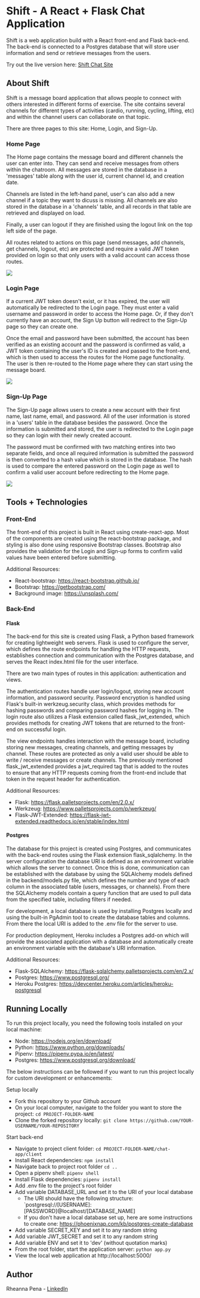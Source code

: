 # Shift - A React + Flask Chat Application
Shift is a web application build with a React front-end and Flask back-end. The back-end is connected to a Postgres database that will store user information and send or retrieve messages from the users.

Try out the live version here: [Shift Chat Site](https://shift-chat-app.herokuapp.com/login)

## About Shift
Shift is a message board application that allows people to connect with others interested in different forms of exercise. The site contains several channels for different types of activities (cardio, running, cycling, lifting, etc) and within the channel users can collaborate on that topic.

There are three pages to this site: Home, Login, and Sign-Up.

### Home Page
The Home page contains the message board and different channels the user can enter into. They can send and receive messages from others within the chatroom. All messages are stored in the database in a 'messages' table along with the user id, current channel id, and creation date. 

Channels are listed in the left-hand panel, user's can also add a new channel if a topic they want to dicuss is missing. All channels are also stored in the database in a 'channels' table, and all records in that table are retrieved and displayed on load. 

Finally, a user can logout if they are finished using the logout link on the top left side of the page.

All routes related to actions on this page (send messages, add channels, get channels, logout, etc) are protected and require a valid JWT token provided on login so that only users with a valid account can access those routes.

![](./screenshots/home.gif)

### Login Page
If a current JWT token doesn't exist, or it has expired, the user will automatically be redirected to the Login page. They must enter a valid username and password in order to access the Home page. Or, if they don't currently have an account, the Sign Up button will redirect to the Sign-Up page so they can create one.

Once the email and password have been submitted, the account has been verified as an existing account and the password is confirmed as valid, a JWT token containing the user's ID is created and passed to the front-end, which is then used to access the routes for the Home page functionality. The user is then re-routed to the Home page where they can start using the message board.

![](./screenshots/login.gif)

### Sign-Up Page
The Sign-Up page allows users to create a new account with their first name, last name, email, and password. All of the user information is stored in a 'users' table in the database besides the password. Once the information is submitted and stored, the user is redirected to the Login page so they can login with their newly created account.

The password must be confirmed with two matching entires into two separate fields, and once all required information is submitted the password is then converted to a hash value which is stored in the database. The hash is used to compare the entered password on the Login page as well to confirm a valid user account before redirecting to the Home page. 

![](./screenshots/signup.gif)

## Tools + Technologies
### Front-End
The front-end of this project is built in React using create-react-app. Most of the components are created using the react-bootstrap package, and styling is also done using responsive Bootstrap classes. Bootstrap also provides the validation for the Login and Sign-up forms to confirm valid values have been entered before submitting.

Additional Resources:
- React-bootstrap: https://react-bootstrap.github.io/
- Bootstrap: https://getbootstrap.com/
- Background image: https://unsplash.com/

### Back-End
#### Flask
The back-end for this site is created using Flask, a Python based framework for creating lightweight web servers. Flask is used to configure the server, which defines the route endpoints for handling the HTTP requests, establishes connection and communication with the Postgres database, and serves the React index.html file for the user interface. 

There are two main types of routes in this application: authentication and views. 

The authentication routes handle user login/logout, storing new account information, and password security. Password encryption is handled using Flask's built-in werkzeug.security class, which provides methods for hashing passwords and comparing password hashes for logging in. The login route also utilizes a Flask extension called flask_jwt_extended, which provides methods for creating JWT tokens that are returned to the front-end on successful login. 

 The view endpoints handles interaction with the message board, including storing new messages, creating channels, and getting messages by channel. These routes are protected as only a valid user should be able to write / receive messages or create channels. The previously mentioned flask_jwt_extended provides a jwt_required tag that is added to the routes to ensure that any HTTP requests coming from the front-end include that token in the request header for authentication.

Additional Resources: 
- Flask: https://flask.palletsprojects.com/en/2.0.x/
- Werkzeug: https://www.palletsprojects.com/p/werkzeug/
- Flask-JWT-Extended: https://flask-jwt-extended.readthedocs.io/en/stable/index.html

#### Postgres
The database for this project is created using Postgres, and communicates with the back-end routes using the Flask extension flask_sqlalchemy. In the server configuration the database URI is defined as an environment variable which allows the server to connect. Once this is done, communication can be established with the database by using the SQLAlchemy models defined in the backend/models.py file, which defines the number and type of each column in the associated table (users, messages, or channels). From there the SQLAlchemy models contain a query function that are used to pull data from the specified table, including filters if needed. 

For development, a local database is used by installing Postgres locally and using the built-in PgAdmin tool to create the database tables and columns. From there the local URI is added to the .env file for the server to use. 

For production deployment, Heroku includes a Postgres add-on which will provide the associated application with a database and automatically create an environment variable with the database's URI information.

Additional Resources:
- Flask-SQLAlchemy: https://flask-sqlalchemy.palletsprojects.com/en/2.x/
- Postgres: https://www.postgresql.org/
- Heroku Postgres: https://devcenter.heroku.com/articles/heroku-postgresql

## Running Locally
To run this project locally, you need the following tools installed on your local machine: 
- Node: https://nodejs.org/en/download/
- Python: https://www.python.org/downloads/
- Pipenv: https://pipenv.pypa.io/en/latest/
- Postgres: https://www.postgresql.org/download/

The below instructions can be followed if you want to run this project locally for custom development or enhancements:

Setup locally
- Fork this repository to your Github account
- On your local computer, navigate to the folder you want to store the project: `cd PROJECT-FOLDER-NAME`
- Clone the forked repository locally: `git clone https://github.com/YOUR-USERNAME/YOUR-REPOSITORY`

Start back-end
- Navigate to project client folder: `cd PROJECT-FOLDER-NAME/chat-app/client`
- Install React dependencies: `npm install`
- Navigate back to project root folder `cd ..`
- Open a pipenv shell: `pipenv shell`
- Install Flask dependencies: `pipenv install`
- Add .env file to the project's root folder
- Add variable DATABASE_URL and set it to the URI of your local database
    - The URI should have the following structure: `postgresql://[USERNAME]:[PASSWORD]@localhost/[DATABASE_NAME]
    - If you don't have a local database set up, here are some instructions to create one: https://phoenixnap.com/kb/postgres-create-database
- Add variable SECRET_KEY and set it to any random string
- Add variable JWT_SECRET and set it to any random string
- Add variable ENV and set it to 'dev' (without quotation marks)
- From the root folder, start the application server: `python app.py`
- View the local web application at http://localhost:5000/

## Author
Rheanna Pena - [LinkedIn](https://www.linkedin.com/in/rheanna-pena-aa0007110/)
